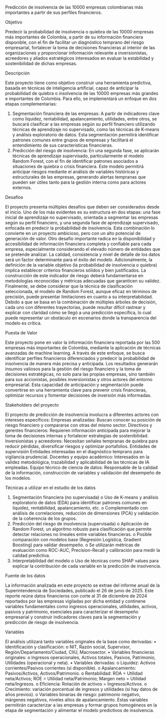 Predicción de insolvencia de las 10000 empresas colombianas más importantes a partir de sus perfiles financieros.

Objetivo

Predecir la probabilidad de insolvencia o quiebra de las 10000 empresas más importantes de Colombia, a partir de su información financiera disponible, con el fin de facilitar un diagnóstico temprano del riesgo empresarial, fortalecer la toma de decisiones financieras al interior de las organizaciones y proporcionar información relevante a inversionistas, acreedores y aliados estratégicos interesados en evaluar la estabilidad y sostenibilidad de dichas empresas.

Descripción

Este proyecto tiene como objetivo construir una herramienta predictiva, basada en técnicas de inteligencia artificial, capaz de anticipar la probabilidad de quiebra o insolvencia de las 10000 empresas más grandes e importantes de Colombia. Para ello, se implementará un enfoque en dos etapas complementarias:
1.	Segmentación financiera de las empresas: A partir de indicadores clave como liquidez, rentabilidad, apalancamiento, utilidades, entre otros, se buscará clasificar a las empresas según su perfil financiero utilizando técnicas de aprendizaje no supervisado, como las técnicas de K-means y análisis exploratorio de datos. Esta segmentación permitirá identificar patrones comunes entre grupos de empresas y facilitará el entendimiento de sus características financieras.
2.	Predicción del riesgo de insolvencia: En una segunda fase, se aplicarán técnicas de aprendizaje supervisado, particularmente el modelo Random Forest, con el fin de identificar patrones asociados a situaciones de quiebra o crisis financiera. Este modelo permitirá anticipar riesgos mediante el análisis de variables históricas y estructurales de las empresas, generando alertas tempranas que pueden ser útiles tanto para la gestión interna como para actores externos.

Desafíos

El proyecto presenta múltiples desafíos que deben ser considerados desde el inicio. Uno de los más evidentes es su estructura en dos etapas: una fase inicial de aprendizaje no supervisado, orientada a segmentar las empresas según su perfil financiero, y una segunda fase de aprendizaje supervisado, enfocada en predecir la probabilidad de insolvencia. Esta combinación lo convierte en un proyecto ambicioso, pero con un alto potencial de generación de valor.
Otro desafío importante radica en la disponibilidad y accesibilidad de información financiera completa y confiable para cada empresa, especialmente considerando el elevado número de entidades que se pretende analizar. La calidad, consistencia y nivel de detalle de los datos será un factor determinante para el éxito del modelo.
Adicionalmente, la definición de la variable objetivo (la probabilidad de insolvencia o quiebra) implica establecer criterios financieros sólidos y bien justificados. La construcción de este indicador de riesgo deberá fundamentarse en metodologías reconocidas y métricas adecuadas que garanticen su validez.
Finalmente, se debe considerar que la técnica de clasificación seleccionada, el modelo de Random Forest, aunque eficaz en términos de precisión, puede presentar limitaciones en cuanto a su interpretabilidad. Debido a que se basa en la combinación de múltiples árboles de decisión, cada uno con diferentes trayectorias, puede resultar difícil rastrear y explicar con claridad cómo se llegó a una predicción específica, lo cual puede representar un obstáculo en escenarios donde la transparencia del modelo es crítica.

Puesta de Valor

Este proyecto pone en valor la información financiera reportada por las 500 empresas más importantes de Colombia, mediante la aplicación de técnicas avanzadas de machine learning. A través de este enfoque, se busca identificar perfiles financieros diferenciados y predecir la probabilidad de insolvencia de manera más precisa y anticipada.
Los resultados generarán insumos valiosos para la gestión del riesgo financiero y la toma de decisiones estratégicas, no solo para las propias empresas, sino también para sus accionistas, posibles inversionistas y otros actores del entorno empresarial. Esta capacidad de anticipación y segmentación puede convertirse en una herramienta clave para prevenir crisis financieras, optimizar recursos y fomentar decisiones de inversión más informadas.

Stakeholders del proyecto

El proyecto de predicción de insolvencia involucra a diferentes actores con intereses específicos:
Empresas analizadas: Buscan conocer su posición de riesgo financiero y compararse con otras del mismo sector.
Directivos y gerentes financieros: Requieren información anticipada para mejorar la toma de decisiones internas y fortalecer estrategias de sostenibilidad.
Inversionistas y acreedores: Necesitan señales tempranas de quiebra para reducir pérdidas, diversificar riesgos y optimizar portafolios.
Entidades de supervisión Entidades interesadas en el diagnóstico temprano para vigilancia prudencial.
Docentes y equipo académico: Interesados en la validez metodológica, trazabilidad y aplicabilidad de las técnicas de IA empleadas.
Equipo técnico de ciencia de datos: Responsable de la calidad de la información, construcción de variables y validación del desempeño de los modelos.

Técnicas a utilizar en el estudio de los datos

1.	Segmentación financiera (no supervisada)
o	Uso de K-means y análisis exploratorio de datos (EDA) para identificar patrones comunes en liquidez, rentabilidad, apalancamiento, etc.
o	Complementado con análisis de correlaciones, reducción de dimensiones (PCA) y validación de la coherencia de los grupos.
2.	Predicción del riesgo de insolvencia (supervisada)
o	Aplicación de Random Forest, un algoritmo robusto para clasificación que permite detectar relaciones no lineales entre variables financieras.
o	Posible comparación con modelos base (Regresión Logística, Gradient Boosting) para validar desempeño.
o	Se utilizarán métricas de evaluación como ROC-AUC, Precision-Recall y calibración para medir la calidad predictiva.
3.	Interpretabilidad del modelo
o	Uso de técnicas como SHAP values para explicar la contribución de cada variable en la predicción de insolvencia.

Fuente de los datos

La información analizada en este proyecto se extrae del informe anual de la Superintendencia de Sociedades, publicado el 26 de junio de 2025. Este reporte reúne datos financieros con corte al 31 de diciembre de 2024 reportados por las empresas vigiladas por dicha entidad y continene variables fundamentales como ingresos operacionales, utilidades, activos, pasivos y patrimonio, esenciales para caracterizar el desempeño empresarial y construir indicadores claves para la segmentación y predicción de riesgo de insolvencia.

Variables 

El análisis utilizará tanto variables originales de la base como derivadas:
•	Identificación y clasificación:
o	NIT, Razón social, Supervisor, Región/Departamento/Ciudad, CIIU, Macrosector.
•	Variables financieras originales:
o	Ingresos operacionales, Activos totales, Pasivos, Patrimonio, Utilidades (operacional y neta).
•	Variables derivadas:
o	Liquidez: Activos corrientes/Pasivos corrientes (si disponible).
o	Apalancamiento: Pasivos/Activos, Activos/Patrimonio.
o	Rentabilidad: ROA = Utilidad neta/Activos; ROE = Utilidad neta/Patrimonio; Margen neto = Utilidad neta/Ingresos.
o	Eficiencia: Rotación de activos = Ingresos/Activos.
o	Crecimiento: variación porcentual de ingresos y utilidades (si hay datos de años previos).
o	Variables binarias de riesgo: patrimonio negativo, márgenes negativos, niveles altos de apalancamiento.
Estas variables permitirán caracterizar a las empresas y formar grupos homogéneos en la etapa de segmentación y alimentar el modelo predictivos de insolvencia.
